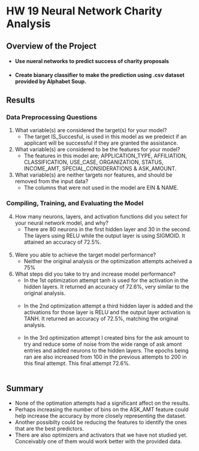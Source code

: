 # HW 19 Neural Network Charity Analysis

## Overview of the Project
* #### Use nueral networks to predict success of charity proposals
* #### Create bianary classifier to make the prediction using .csv dataset provided by Alphabet Soup.

## Results
### Data Preprocessing Questions
1)  What variable(s) are considered the target(s) for your model?
    * The target IS_Succesful, is used in this model as we predeict if an applicant will be successful if they are granted the assistance. 
2)  What variable(s) are considered to be the features for your model?
    * The features in this model are; APPLICATION_TYPE, AFFILIATION, CLASSIFICATION, USE_CASE, ORGANIZATION, STATUS, INCOME_AMT, SPECIAL_CONSIDERATIONS & ASK_AMOUNT.   
3)  What variable(s) are neither targets nor features, and should be removed from the input data?
    * The columns that were not used in the model are EIN & NAME.
### Compiling, Training, and Evaluating the Model
4)  How many neurons, layers, and activation functions did you select for your neural network model, and why?
    * There are 80 neurons in the first hidden layer and 30 in the second.  The layers using RELU while the output layer is using SIGMOID. It attained an accuracy of 72.5%.<br></br> 
5)  Were you able to achieve the target model performance?
    * Neither the original analysis or the optimization attempts acheived a 75% 
6) What steps did you take to try and increase model performance?
    * In the 1st optimization attempt tanh is used for the activation in the hidden layers. It returned an accuracy of 72.6%, very similar to the original analysis.<br></br>
    * In the 2nd optimization attempt a third hidden layer is added and the activations for those layer is RELU and the output layer activation is TANH. It returned an accuracy of 72.5%, matching the original analysis.<br></br>
    * In the 3rd optimization attempt I created bins for the ask amount to try and reduce some of noise from the wide range of ask amont entries and added neurons to the hidden layers.  The epochs being ran are also increased from 100 in the previous attempts to 200 in this final attempt.  This final attempt 72.6%.<br></br>

## Summary
   * None of the optimation attempts had a significant affect on the results.
   * Perhaps increasing the number of bins on the ASK_AMT feature could help increase the accuracy by more closely representing the dataset.
   * Another possibilty could be reducing the features to identify the ones that are the best predictors.
   * There are also optimizers and activators that we have not studied yet.  Conceivably one of them would work better with the provided data.










